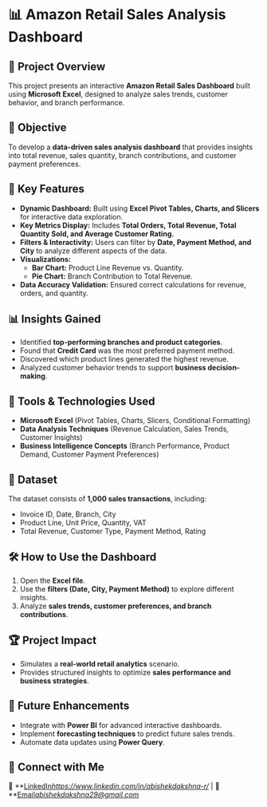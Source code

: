 # 📊 Amazon Retail Sales Analysis Dashboard

## 📝 Project Overview
This project presents an interactive **Amazon Retail Sales Dashboard** built using **Microsoft Excel**, designed to analyze sales trends, customer behavior, and branch performance.

## 🎯 Objective
To develop a **data-driven sales analysis dashboard** that provides insights into total revenue, sales quantity, branch contributions, and customer payment preferences.

## 📌 Key Features
- **Dynamic Dashboard:** Built using **Excel Pivot Tables, Charts, and Slicers** for interactive data exploration.
- **Key Metrics Display:** Includes **Total Orders, Total Revenue, Total Quantity Sold, and Average Customer Rating.**
- **Filters & Interactivity:** Users can filter by **Date, Payment Method, and City** to analyze different aspects of the data.
- **Visualizations:**
  - **Bar Chart:** Product Line Revenue vs. Quantity.
  - **Pie Chart:** Branch Contribution to Total Revenue.
- **Data Accuracy Validation:** Ensured correct calculations for revenue, orders, and quantity.

## 📊 Insights Gained
- Identified **top-performing branches and product categories**.
- Found that **Credit Card** was the most preferred payment method.
- Discovered which product lines generated the highest revenue.
- Analyzed customer behavior trends to support **business decision-making**.

## 🚀 Tools & Technologies Used
- **Microsoft Excel** (Pivot Tables, Charts, Slicers, Conditional Formatting)
- **Data Analysis Techniques** (Revenue Calculation, Sales Trends, Customer Insights)
- **Business Intelligence Concepts** (Branch Performance, Product Demand, Customer Payment Preferences)

## 📂 Dataset
The dataset consists of **1,000 sales transactions**, including:
- Invoice ID, Date, Branch, City
- Product Line, Unit Price, Quantity, VAT
- Total Revenue, Customer Type, Payment Method, Rating

## 🛠 How to Use the Dashboard
1. Open the **Excel file**.
2. Use the **filters (Date, City, Payment Method)** to explore different insights.
3. Analyze **sales trends, customer preferences, and branch contributions**.

## 🏆 Project Impact
- Simulates a **real-world retail analytics** scenario.
- Provides structured insights to optimize **sales performance and business strategies**.

## 📌 Future Enhancements
- Integrate with **Power BI** for advanced interactive dashboards.
- Implement **forecasting techniques** to predict future sales trends.
- Automate data updates using **Power Query**.

## 📩 Connect with Me
💼 **[LinkedIn](#)*https://www.linkedin.com/in/abishekdakshna-r/* | 📧 **[Email](#)*abishekdakshna29@gmail.com*
